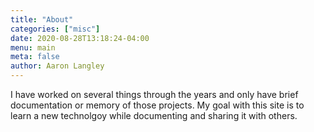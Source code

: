 ```yaml
---
title: "About"
categories: ["misc"]
date: 2020-08-28T13:18:24-04:00
menu: main
meta: false
author: Aaron Langley
---
```

I have worked on several things through the years and only have brief documentation or memory of those projects. My goal with this site is to learn a new technolgoy while documenting and sharing it with others.

